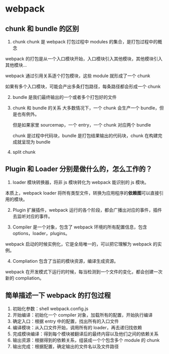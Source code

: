 <!--
 * @Descripttion:
 * @version:
 * @Author: 阿鸿
 * @Date: 2022-07-18 17:08:03
 * @LastEditors: 阿鸿
 * @LastEditTime: 2022-08-08 08:02:47
-->

# webpack

## chunk 和 bundle 的区别

1. chunk
   chunk 是 webpack 打包过程中 modules 的集合，是打包过程中的概念

webpack 的打包是从一个入口模块开始，入口模块引入其他模块，其他模块引入其他模块...

webpack 通过引用关系逐个打包模块，这些 module 就形成了一个 chunk

如果有多个入口模块，可能会产出多条打包路径，每条路径都会形成一个 chunk

2. bundle
   是我们最终输出的一个或者多个打包好的文件
3. chunk 和 bundle 的关系
   大多数情况下，一个 chunk 会生产一个 bundle，但是也有例外。

   但是如果家里 sourcemap，一个 entry，一个 chunk 对应两个 bundle

   chunk 是过程中代码块，bundle 是打包结果输出的代码块，chunk 在构建完成就呈现为 bundle

4. split chunk

## Plugin 和 Loader 分别是做什么的，怎么工作的？

1. loader
   模块转换器，将非 js 模块转化为 webpack 能识别的 js 模块。

本质上，webpack loader 将所有类型文件，转换为应用程序的**依赖图**可以直接引用的模块。

2. Plugin
   扩展插件，webpack 运行的各个阶段，都会广播出对应的事件，插件去监听对应的事件。

3. Compiler
   是一个对象，包含了 webpack 环境的所有配置信息，包含 options，loader，plugins。

webpack 启动的时候实例化，它是全局唯一的，可以把它理解为 webpack 的实例。

4. Compliation
   包含了当前的模块资源，编译生成资源。

webpack 在开发模式下运行的时候，每当检测到一个文件的变化，都会创建一次新的 compliation。

## 简单描述一下 webpack 的打包过程

1. 初始化参数：shell webpack.config.js
2. 开始编译：初始化一个 compiler 对象，加载所有的配置，开始执行编译
3. 确定入口：根据 entry 中的配置，找出所有的入口文件
4. 编译模块：从入口文件开始，调用所有的 loader，再去递归找依赖
5. 完成模块编译：得到每个模块被翻译后的最终内容以及他们之间的依赖关系
6. 输出资源：根据得到的依赖关系，组装成一个个包含多个 module 的 chunk
7. 输出完成：根据配置，确定输出的文件名以及文件路径
